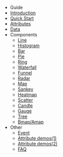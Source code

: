 - Guide
 - [Introduction](/en/README)
 - [Quick Start](/en/start)
 - [Attributes](/en/props)
 - [Data](/en/data)
- Components
  - [Line](/en/line)
  - [Histogram](/en/histogram)
  - [Bar](/en/bar)
  - [Pie](/en/pie)
  - [Ring](/en/ring)
  - [Waterfall](/en/waterfall)
  - [Funnel](/en/funnel)
  - [Radar](/en/radar)
  - [Map](/en/map)
  - [Sankey](/en/sankey)
  - [Heatmap](/en/heatmap)
  - [Scatter](/en/scatter)
  - [Candle](/en/candle)
  - [Gauge](/en/gauge)
  - [Tree](/en/tree)
  - [Bmap/Amap](/en/bmap)
- Other
  - [Event](/en/event)
  - [Attribute demos(1)](/en/props-demo1)
  - [Attribute demos(2)](/en/props-demo2)
  - [FAQ](/en/skill-demo)

